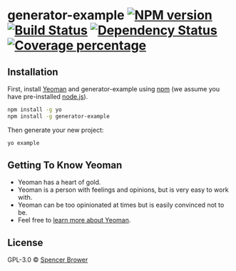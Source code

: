# generator-example [![NPM version][npm-image]][npm-url] [![Build Status][travis-image]][travis-url] [![Dependency Status][daviddm-image]][daviddm-url] [![Coverage percentage][coveralls-image]][coveralls-url]
> 

## Installation

First, install [Yeoman](http://yeoman.io) and generator-example using [npm](https://www.npmjs.com/) (we assume you have pre-installed [node.js](https://nodejs.org/)).

```bash
npm install -g yo
npm install -g generator-example
```

Then generate your new project:

```bash
yo example
```

## Getting To Know Yeoman

 * Yeoman has a heart of gold.
 * Yeoman is a person with feelings and opinions, but is very easy to work with.
 * Yeoman can be too opinionated at times but is easily convinced not to be.
 * Feel free to [learn more about Yeoman](http://yeoman.io/).

## License

GPL-3.0 © [Spencer Brower]()


[npm-image]: https://badge.fury.io/js/generator-example.svg
[npm-url]: https://npmjs.org/package/generator-example
[travis-image]: https://travis-ci.org/sbrow/generator-example.svg?branch=master
[travis-url]: https://travis-ci.org/sbrow/generator-example
[daviddm-image]: https://david-dm.org/sbrow/generator-example.svg?theme=shields.io
[daviddm-url]: https://david-dm.org/sbrow/generator-example
[coveralls-image]: https://coveralls.io/repos/sbrow/generator-example/badge.svg
[coveralls-url]: https://coveralls.io/r/sbrow/generator-example
